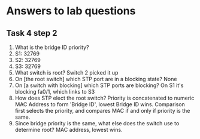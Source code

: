 # Answers to lab questions
## Task 4 step 2

 1. What is the bridge ID priority?
   1. S1: 32769
   2. S2: 32769
   3. S3: 32769
 2. What switch is root?
    Switch 2 picked it up
 3. On [the root switch] which STP port are in a blocking state?
    None
 4. On [a switch with blocking] which STP ports are blocking?
    On S1 it's blocking fa0/1, which links to S3
 5. How does STP elect the root switch?
	Priority is concatenated to numeric MAC Address to form 'Bridge ID',
lowest Bridge ID wins. Comparison first selects the priority, and compares MAC
if and only if priority is the same.
 6. Since bridge priority is the same, what else does the switch use to
	determine root?
    MAC address, lowest wins.
